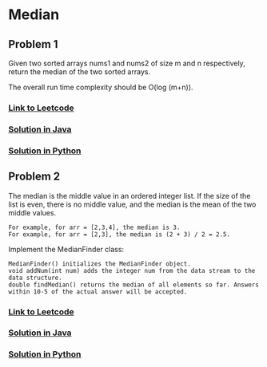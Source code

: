 # Median

## Problem 1

Given two sorted arrays nums1 and nums2 of size m and n respectively, return the median of the two sorted arrays.

The overall run time complexity should be O(log (m+n)).

### [Link to Leetcode](https://leetcode.com/problems/largest-rectangle-in-histogram/)
### [Solution in Java](Solution.java#L5)
### [Solution in Python](solution.py#L3)

## Problem 2

The median is the middle value in an ordered integer list. If the size of the list is even, there is no middle value, and the median is the mean of the two middle values.

    For example, for arr = [2,3,4], the median is 3.
    For example, for arr = [2,3], the median is (2 + 3) / 2 = 2.5.

Implement the MedianFinder class:

    MedianFinder() initializes the MedianFinder object.
    void addNum(int num) adds the integer num from the data stream to the data structure.
    double findMedian() returns the median of all elements so far. Answers within 10-5 of the actual answer will be accepted.

### [Link to Leetcode](https://leetcode.com/problems/find-median-from-data-stream/)
### [Solution in Java](Solution.java#L5)
### [Solution in Python](solution.py#L3)
